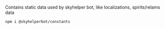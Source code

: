 Contains static data used by skyhelper bot, like localizations, spirits/relams data

```
npm i @skyhelperbot/constants
```

